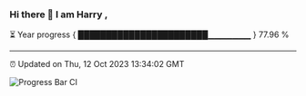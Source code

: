 ### Hi there 👋 I am Harry , 

⏳ Year progress { ███████████████████████▁▁▁▁▁▁▁ } 77.96 %

---

⏰ Updated on Thu, 12 Oct 2023 13:34:02 GMT

![Progress Bar CI](https://github.com/duykhang68/duykhang68/workflows/Progress%20Bar%20CI/badge.svg)

